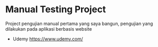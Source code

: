 # Manual Testing Project
Project pengujian manual pertama yang saya bangun, pengujian yang dilakukan pada aplikasi berbasis website 
-  Udemy https://www.udemy.com/
